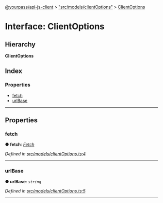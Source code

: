 [@yourpass/api-js-client](../README.md) > ["src/models/clientOptions"](../modules/_src_models_clientoptions_.md) > [ClientOptions](../interfaces/_src_models_clientoptions_.clientoptions.md)

# Interface: ClientOptions

## Hierarchy

**ClientOptions**

## Index

### Properties

* [fetch](_src_models_clientoptions_.clientoptions.md#fetch)
* [urlBase](_src_models_clientoptions_.clientoptions.md#urlbase)

---

## Properties

<a id="fetch"></a>

###  fetch

**● fetch**: *[Fetch](../modules/_src_fetch_fetch_.md#fetch)*

*Defined in [src/models/clientOptions.ts:4](https://github.com/yourpass/yourpass-api-js-client/blob/b6d366f/src/models/clientOptions.ts#L4)*

___
<a id="urlbase"></a>

###  urlBase

**● urlBase**: *`string`*

*Defined in [src/models/clientOptions.ts:5](https://github.com/yourpass/yourpass-api-js-client/blob/b6d366f/src/models/clientOptions.ts#L5)*

___

